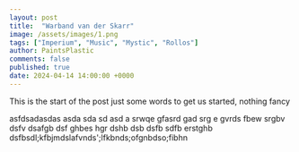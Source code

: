 ```yaml
---
layout: post
title:  "Warband van der Skarr"
image: /assets/images/1.png
tags: ["Imperium", "Music", "Mystic", "Rollos"]
author: PaintsPlastic
comments: false
published: true
date: 2024-04-14 14:00:00 +0000
---
```


This is the start of the post just some words to get us started, nothing fancy

asfdsadasdas
asda
sda
sd
asd
a
srwqe
gfasrd
gad
srg
e
gvrds
fbew
srgbv
dsfv
dsafgb
dsf
ghbes
hgr
dshb
dsb
dsfb
sdfb
erstghb
dsfbsdl;kfbjmdslafvnds';lfkbnds;ofgnbdso;fibhn